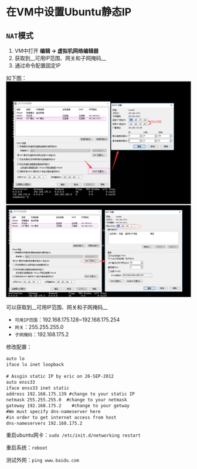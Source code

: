 # 在VM中设置Ubuntu静态IP

## `NAT`模式

1. VM中打开 __编辑 -> 虚拟机网络编辑器__
1. 获取到__可用IP范围、网关和子网掩码__
1. 通过命令配置固定IP

如下图：
![](https://raw.githubusercontent.com/O-R/Blog/master/Files/Img/natstaticip_1.png)
![](https://raw.githubusercontent.com/O-R/Blog/master/Files/Img/natstaticip_2.png)

可以获取到__可用IP范围、网关和子网掩码__

- `可用IP范围`：192.168.175.128~192.168.175.254
- `网关`：255.255.255.0
- `子网掩码`：192.168.175.2

修改配置：

```
auto lo
iface lo inet loopback

# Assgin static IP by eric on 26-SEP-2012
auto enss33
iface enss33 inet static
address 192.168.175.139 #change to your static IP
netmask 255.255.255.0  #change to your netmask
gateway 192.168.175.2    #change to your getway
#We must specify dns-nameserver here
#in order to get internet access from host
dns-nameservers 192.168.175.2
```

重启ubuntu网卡：`sudo /etc/init.d/networking restart`

重启系统：`reboot`

测试外网：`ping www.baidu.com`

